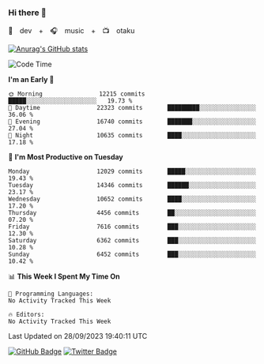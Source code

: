 ### Hi there 👋

🚀　dev　+　🎧　music　+　📺　otaku


[![Anurag's GitHub stats](https://github-readme-stats.vercel.app/api?username=koheitasaka&count_private=true&show_icons=true&theme=monokai)](https://github.com/koheitasaka/github-readme-stats)

<!--START_SECTION:waka-->
![Code Time](http://img.shields.io/badge/Code%20Time-1%2C161%20hrs%2023%20mins-blue)

**I'm an Early 🐤** 

```text
🌞 Morning                12215 commits       █████░░░░░░░░░░░░░░░░░░░░   19.73 % 
🌆 Daytime                22323 commits       █████████░░░░░░░░░░░░░░░░   36.06 % 
🌃 Evening                16740 commits       ███████░░░░░░░░░░░░░░░░░░   27.04 % 
🌙 Night                  10635 commits       ████░░░░░░░░░░░░░░░░░░░░░   17.18 % 
```
📅 **I'm Most Productive on Tuesday** 

```text
Monday                   12029 commits       █████░░░░░░░░░░░░░░░░░░░░   19.43 % 
Tuesday                  14346 commits       ██████░░░░░░░░░░░░░░░░░░░   23.17 % 
Wednesday                10652 commits       ████░░░░░░░░░░░░░░░░░░░░░   17.20 % 
Thursday                 4456 commits        ██░░░░░░░░░░░░░░░░░░░░░░░   07.20 % 
Friday                   7616 commits        ███░░░░░░░░░░░░░░░░░░░░░░   12.30 % 
Saturday                 6362 commits        ███░░░░░░░░░░░░░░░░░░░░░░   10.28 % 
Sunday                   6452 commits        ███░░░░░░░░░░░░░░░░░░░░░░   10.42 % 
```


📊 **This Week I Spent My Time On** 

```text
💬 Programming Languages: 
No Activity Tracked This Week

🔥 Editors: 
No Activity Tracked This Week
```


 Last Updated on 28/09/2023 19:40:11 UTC
<!--END_SECTION:waka-->

[![GitHub Badge](https://img.shields.io/badge/GitHub-100000?style=for-the-badge&logo=github&logoColor=white)](https://github.com/koheitasaka)
[![Twitter Badge](https://img.shields.io/badge/Twitter-1DA1F2?style=for-the-badge&logo=twitter&logoColor=white)](https://twitter.com/sleep_asleep_)
